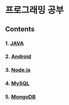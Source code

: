 # 프로그래밍 공부

## Contents

### 1. [JAVA](https://github.com/Lee-KyungSeok/Study/tree/master/Java)
### 2. [Android](https://github.com/Lee-KyungSeok/Study/tree/master/Android)
### 3. [Node.js](https://github.com/Lee-KyungSeok/Study/tree/master/Node.js)
### 4. [MySQL](https://github.com/Lee-KyungSeok/Study/tree/master/MySQL)
### 5. [MongoDB](https://github.com/Lee-KyungSeok/Study/tree/master/MongoDB)
